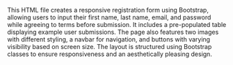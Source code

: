 This HTML file creates a responsive registration form using Bootstrap, allowing users to input their first name, last name, email, and password while 
agreeing to terms before submission. It includes a pre-populated table displaying example user submissions. The page also features two 
images with different styling, a navbar for navigation, and buttons with varying visibility based on screen size. The layout is structured using Bootstrap 
classes to ensure responsiveness and an aesthetically pleasing design.  
